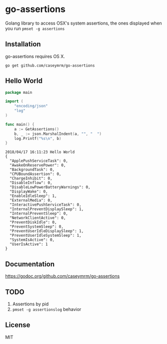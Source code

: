 # go-assertions
Golang library to access OSX's system assertions, the ones displayed when you run `pmset -g assertions`

## Installation
go-assertions requires OS X.

`go get github.com/caseymrm/go-assertions`

## Hello World

```go
package main

import (
  	"encoding/json"
	"log"
)

func main() {
	a := GetAssertions()
	b, _ := json.MarshalIndent(a, "", "  ")
	log.Printf("%s\n", b)
}
```

```
2018/04/17 16:11:23 Hello World
{
  "ApplePushServiceTask": 0,
  "AwakeOnReservePower": 0,
  "BackgroundTask": 0,
  "CPUBoundAssertion": 0,
  "ChargeInhibit": 0,
  "DisableInflow": 0,
  "DisableLowPowerBatteryWarnings": 0,
  "DisplayWake": 0,
  "EnableIdleSleep": 1,
  "ExternalMedia": 0,
  "InteractivePushServiceTask": 0,
  "InternalPreventDisplaySleep": 1,
  "InternalPreventSleep": 0,
  "NetworkClientActive": 0,
  "PreventDiskIdle": 0,
  "PreventSystemSleep": 0,
  "PreventUserIdleDisplaySleep": 1,
  "PreventUserIdleSystemSleep": 1,
  "SystemIsActive": 0,
  "UserIsActive": 1
}
```

## Documentation

https://godoc.org/github.com/caseymrm/go-assertions

## TODO
1. Assertions by pid
2. `pmset -g assertionslog` behavior

## License

MIT
